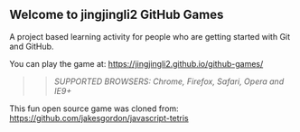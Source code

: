 ## Welcome to jingjingli2 GitHub Games

A project based learning activity for people who are getting started with Git and GitHub.

You can play the game at: https://jingjingli2.github.io/github-games/

>> _*SUPPORTED BROWSERS*: Chrome, Firefox, Safari, Opera and IE9+_

This fun open source game was cloned from: https://github.com/jakesgordon/javascript-tetris
